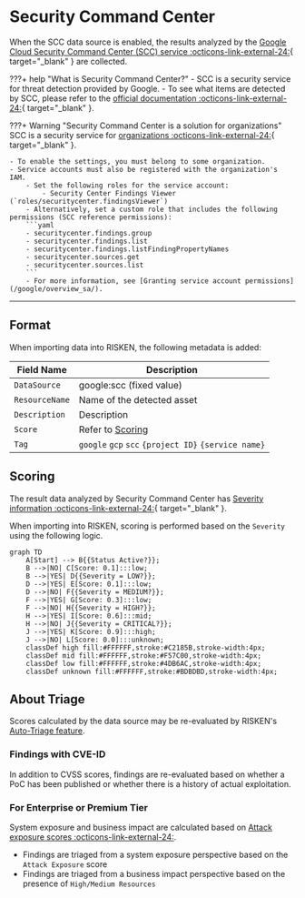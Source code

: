# Security Command Center

When the SCC data source is enabled, the results analyzed by the [Google Cloud Security Command Center (SCC) service :octicons-link-external-24:](https://cloud.google.com/security-command-center/docs/concepts-security-command-center-overview){ target="_blank" } are collected.

???+ help "What is Security Command Center?"
    - SCC is a security service for threat detection provided by Google.
    - To see what items are detected by SCC, please refer to the [official documentation :octicons-link-external-24:](https://cloud.google.com/security-command-center/docs/concepts-vulnerabilities-findings){ target="_blank" }.


???+ Warning "Security Command Center is a solution for organizations"
    SCC is a security service for [organizations :octicons-link-external-24:](https://cloud.google.com/resource-manager/docs/creating-managing-organization){ target="_blank" }.
    
    - To enable the settings, you must belong to some organization.
    - Service accounts must also be registered with the organization's IAM.
        - Set the following roles for the service account:
            - Security Center Findings Viewer (`roles/securitycenter.findingsViewer`)
        - Alternatively, set a custom role that includes the following permissions (SCC reference permissions):
        ```yaml
        - securitycenter.findings.group
        - securitycenter.findings.list
        - securitycenter.findings.listFindingPropertyNames
        - securitycenter.sources.get
        - securitycenter.sources.list
        ```
        - For more information, see [Granting service account permissions](/google/overview_sa/).


---

## Format

When importing data into RISKEN, the following metadata is added:

| Field Name      | Description                   |
| -------------- | ------------------------------|
| `DataSource`   | google:scc (fixed value)      |
| `ResourceName` | Name of the detected asset    |
| `Description`  | Description                    |
| `Score`        | Refer to [Scoring](/google/scc/#_2) |
| `Tag`          | `google` `gcp` `scc` `{project ID}` `{service name}` |


## Scoring

The result data analyzed by Security Command Center has [Severity information :octicons-link-external-24:](https://cloud.google.com/security-command-center/docs/how-to-use-security-health-analytics#findings-by-severity){ target="_blank" }.

When importing into RISKEN, scoring is performed based on the `Severity` using the following logic.

```mermaid
graph TD
    A[Start] --> B{{Status Active?}};
    B -->|NO| C[Score: 0.1]:::low;
    B -->|YES| D{{Severity = LOW?}};
    D -->|YES| E[Score: 0.1]:::low;
    D -->|NO| F{{Severity = MEDIUM?}};
    F -->|YES| G[Score: 0.3]:::low;
    F -->|NO| H{{Severity = HIGH?}};
    H -->|YES| I[Score: 0.6]:::mid;
    H -->|NO| J{{Severity = CRITICAL?}};
    J -->|YES| K[Score: 0.9]:::high;
    J -->|NO| L[Score: 0.0]:::unknown;
    classDef high fill:#FFFFFF,stroke:#C2185B,stroke-width:4px;
    classDef mid fill:#FFFFFF,stroke:#F57C00,stroke-width:4px;
    classDef low fill:#FFFFFF,stroke:#4DB6AC,stroke-width:4px;
    classDef unknown fill:#FFFFFF,stroke:#BDBDBD,stroke-width:4px;
```

## About Triage

Scores calculated by the data source may be re-evaluated by RISKEN's [Auto-Triage feature](/risken/triage/).

### Findings with CVE-ID

In addition to CVSS scores, findings are re-evaluated based on whether a PoC has been published or whether there is a history of actual exploitation.

### For Enterprise or Premium Tier

System exposure and business impact are calculated based on [Attack exposure scores :octicons-link-external-24:](https://cloud.google.com/security-command-center/docs/attack-exposure-learn).

- Findings are triaged from a system exposure perspective based on the `Attack Exposure` score
- Findings are triaged from a business impact perspective based on the presence of `High/Medium Resources`
